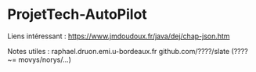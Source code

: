 # ProjetTech-AutoPilot

Liens intéressant : 
https://www.jmdoudoux.fr/java/dej/chap-json.htm

Notes utiles :
raphael.druon.emi.u-bordeaux.fr
github.com/????/slate (???? ~= movys/norys/...)
